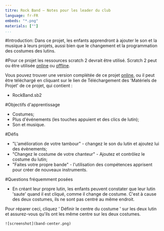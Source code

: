```yaml
---
titre: Rock Band — Notes pour les leader du club
language: fr-FR
embeds: "*.png"
materials: [""]
...
```


#Introduction:
Dans ce projet, les enfants apprendront à ajouter le son et la musique à leurs projets, aussi bien que le changement et la programmation des costumes des lutins.

#Pour ce projet les ressources scratch 2 devrait être utilisé. Scratch 2 peut ou être utilisée <a href="http://scratch.mit.edu/projects/editor/">online</a> ou <a href="http://scratch.mit.edu/scratch2download/">offline</a>.

Vous pouvez trouver une version complétée de ce projet <a href="http://scratch.mit.edu/projects/26741186/#editor">online</a>, ou il peut être téléchargé en cliquant sur le lien de Téléchargement  des 'Matériels de Projet' de ce projet, qui contient :

+ RockBand.sb2

#Objectifs d'apprentissage
+ Costumes;
+ Plus d'événements (les touches appuient et des clics de lutin);
+ Son et musique.

#Défis
+ "L'amélioration de votre tambour" - changez le son du lutin et ajoutez lui des évènements;
+ "Changez le costume de votre chanteur" - Ajoutez et contrôlez le costume du lutin;
+ "Faites votre propre bande" - l'utilisation des compétences apprisent pour créer de nouveaux instruments.

#Questions fréquemment posées
+ En créant leur propre lutin, les enfants peuvent constater que leur lutin 'saute' quand il est cliqué, comme il change de costume. C'est à cause des deux costumes, ils ne sont pas centré au même endroit.

Pour réparer ceci, cliquez ' Définir le centre du costume ' sur les deux lutin et assurez-vous qu'ils ont les même centre sur les deux costumes.

	![screenshot](band-center.png)
